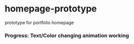 # homepage-prototype
prototype for portfolio homepage

### Progress: Text/Color changing animation working
